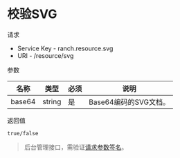# 校验SVG

请求
- Service Key - ranch.resource.svg
- URI - /resource/svg

参数

|名称|类型|必须|说明|
|---|---|---|---|
|base64|string|是|Base64编码的SVG文档。|

返回值
```
true/false
```

> 后台管理接口，需验证[请求参数签名](https://github.com/heisedebaise/tephra/blob/master/tephra-ctrl/doc/sign.md)。